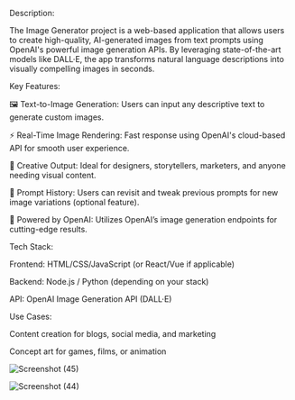 Description:

The Image Generator project is a web-based application that allows users to create high-quality, AI-generated images from text prompts using OpenAI's powerful image generation APIs. By leveraging state-of-the-art models like DALL·E, the app transforms natural language descriptions into visually compelling images in seconds.

Key Features:

🖼️ Text-to-Image Generation: Users can input any descriptive text to generate custom images.

⚡ Real-Time Image Rendering: Fast response using OpenAI's cloud-based API for smooth user experience.

🎨 Creative Output: Ideal for designers, storytellers, marketers, and anyone needing visual content.

🔁 Prompt History: Users can revisit and tweak previous prompts for new image variations (optional feature).

🧠 Powered by OpenAI: Utilizes OpenAI’s image generation endpoints for cutting-edge results.

Tech Stack:

Frontend: HTML/CSS/JavaScript (or React/Vue if applicable)

Backend: Node.js / Python (depending on your stack)

API: OpenAI Image Generation API (DALL·E)

Use Cases:

Content creation for blogs, social media, and marketing

Concept art for games, films, or animation

![Screenshot (45)](https://github.com/user-attachments/assets/9d306fbd-fd9a-4e2d-bc40-eb415375bb57)


![Screenshot (44)](https://github.com/user-attachments/assets/6c31e0e3-9142-4d66-a808-f000144fe7e3)

